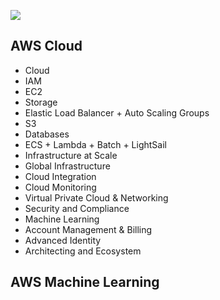 
![](aws-small.png)
## AWS Cloud
- Cloud
- IAM
- EC2
- Storage
- Elastic Load Balancer + Auto Scaling Groups
- S3
- Databases
- ECS + Lambda + Batch + LightSail
- Infrastructure at Scale
- Global Infrastructure
- Cloud Integration
- Cloud Monitoring
- Virtual Private Cloud & Networking
- Security and Compliance
- Machine Learning
- Account Management & Billing
- Advanced Identity
- Architecting and Ecosystem

## AWS Machine Learning




